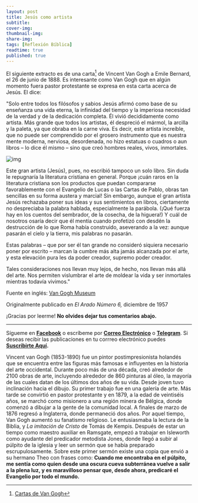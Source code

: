 ```yaml
---
layout: post
title: Jesús como artista
subtitle: 
cover-img: 
thumbnail-img: 
share-img: 
tags: [Reflexión Bíblica]
readtime: true
published: true
---
```

El siguiente extracto es de una carta[^1] de Vincent Van Gogh a Emile Bernard, el 26 de junio de 1888. Es interesante como Van Gogh que en algún momento fuera pastor protestante se expresa en esta carta acerca de Jesús. El dice:

"Solo entre todos los filósofos y sabios Jesús afirmó como base de su enseñanza una vida eterna, la infinidad del tiempo y la imperiosa necesidad de la verdad y de la dedicación completa. Él vivió decididamente como artista. Más grande que todos los artistas, él despreció el mármol, la arcilla y la paleta, ya que obraba en la carne viva. Es decir, este artista increíble, que no puede ser comprendido por el grosero instrumento que es nuestra mente moderna, nerviosa, desordenada, no hizo estatuas o cuadros o aun libros – lo dice él mismo – sino que creó hombres reales, vivos, inmortales.

![img](https://www.plough.com/-/media/images/plough/article/2017/languages/van-gogh-es/vangoghwheatfieldsembed.jpg?h=512&w=600&la=es)

Este gran artista (Jesús), pues, no escribió tampoco un solo libro. Sin duda le repugnaría la literatura cristiana en general. Porque ¡cuán raros en la literatura cristiana son los productos que puedan compararse favorablemente con el Evangelio de Lucas o las Cartas de Pablo, obras tan sencillas en su forma austera y marcial! Sin embargo, aunque el gran artista Jesús rechazaba poner sus ideas y sus sentimientos en libros, ciertamente no despreciaba la palabra hablada, especialmente la parábola. (¡Qué fuerza hay en los cuentos del sembrador, de la cosecha, de la higuera!) Y cuál de nosotros osaría decir que él mentía cuando profetizó con desdén la destrucción de lo que Roma había construido, aseverando a la vez: aunque pasarán el cielo y la tierra, mis palabras no pasarán.

Estas palabras – que por ser él tan grande no consideró siquiera necesario poner por escrito – marcan la cumbre más alta jamás alcanzada por el arte, y esta elevación pura les da poder creador, supremo poder creador.

Tales consideraciones nos llevan muy lejos, de hecho, nos llevan más allá del arte. Nos permiten vislumbrar el arte de moldear la vida y ser inmortales mientras todavía vivimos."

Fuente en inglés: [Van Gogh Museum](http://vangoghletters.org/vg/letters/let632/letter.html)

Originalmente publicado en *El Arado Número 6,* diciembre de 1957

¡Gracias por leerme! **No olvides dejar tus comentarios abajo.**

---

Sígueme en **[Facebook](https://www.facebook.com/danoisyzori)** o escríbeme por **[Correo Electrónico](mailto:josedanois@gmail.com)** o **[Telegram](https://t.me/jdanois)**. Si deseas recibir las publicaciones en tu corrreo electrónico puedes **[Suscribirte Aquí](https://follow.it/blog-de-jos-danois?leanpub).**

[^1]: [Cartas de Van Gogh](https://vangoghletters.org/vg/letters.html)

Vincent van Gogh (1853-1890) fue un pintor postimpresionista holandés que se encuentra entre las figuras más famosas e influyentes en la historia del arte occidental. Durante poco más de una década, creó alrededor de 2100 obras de arte, incluyendo alrededor de 860 pinturas al óleo, la mayoría de las cuales datan de los últimos dos años de su vida. Desde joven tuvo inclinación hacia el dibujo. Su primer trabajo fue en una galería de arte. Más tarde se convirtió en pastor protestante y en 1879, a la edad de veintiséis años, se marchó como misionero a una región minera de Bélgica, donde comenzó a dibujar a la gente de la comunidad local. A finales de marzo de 1876 regresó a Inglaterra, donde permaneció dos años. Por aquel tiempo, Van Gogh aumentó su fanatismo religioso. Le entusiasmaba la lectura de la Biblia, y *La imitación de Cristo* de Tomás de Kempis. Después de estar un tiempo como maestro auxiliar en Ramsgate, empezó a trabajar en Isleworth como ayudante del predicador metodista Jones, donde llegó a subir al púlpito de la iglesia y leer un sermón que se había preparado escrupulosamente. Sobre este primer sermón existe una copia que envió a su hermano Theo con frases como: **Cuando me encontraba en el púlpito, me sentía como quien desde una oscura cueva subterránea vuelve a salir a la plena luz, y es maravilloso pensar que, desde ahora, predicaré el Evangelio por todo el mundo.**
